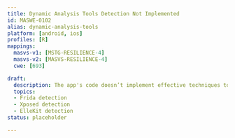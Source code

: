 ```yaml
---
title: Dynamic Analysis Tools Detection Not Implemented
id: MASWE-0102
alias: dynamic-analysis-tools
platform: [android, ios]
profiles: [R]
mappings:
  masvs-v1: [MSTG-RESILIENCE-4]
  masvs-v2: [MASVS-RESILIENCE-4]
  cwe: [693]

draft:
  description: The app's code doesn’t implement effective techniques to detect if it is being analyzed by dynamic analysis tools (CWE-693), e.g. Frida, Xposed, Ellekit, etc.
  topics:
  - Frida detection
  - Xposed detection
  - ElleKit detection
status: placeholder

---
```


